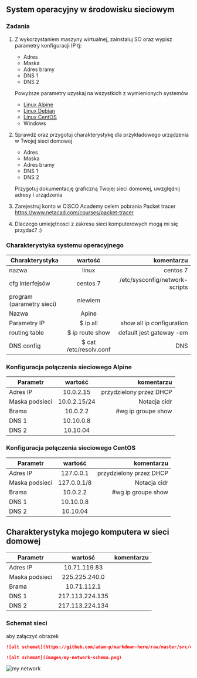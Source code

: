 ## System operacyjny w środowisku sieciowym

### Zadania


1. Z wykorzystaniem maszyny wirtualnej, zainstaluj SO oraz wypisz parametry konfiguracji IP tj:
   * Adres
   * Maska
   * Adres bramy
   * DNS 1
   * DNS 2
    
    Powyższe parametry uzyskaj na wszystkich z wymienionych systemów

   * [Linux Alpine](https://alpinelinux.org/)
   * [Linux Debian](https://www.debian.org/)
   * [Linux CentOS](https://www.centos.org/)
   * Windows 

2. Sprawdź oraz przygotuj charakterystykę dla przykładowego urządzenia w Twojej sieci domowej
   * Adres
   * Maska
   * Adres bramy
   * DNS 1
   * DNS 2
  
    Przygotuj dokumentację graficzną Twojej sieci domowej, uwzględnij adresy i urządzenia

3. Zarejestruj konto w CISCO Academy celem pobrania Packet tracer
   https://www.netacad.com/courses/packet-tracer

4. Dlaczego umiejętnosci z zakresu sieci komputerowych mogą mi się przydać? :)


### Charakterystyka systemu operacyjnego

| Charakterystyka           | wartość               | komentarzu                |
| -------------             |:-------------:        | -----:                    |
| nazwa                     | linux                 | centos 7                  |
| cfg interfejsów           | centos 7 | /etc/sysconfig/network-scripts         |
| program (parametry sieci) | niewiem               |                           |
| Nazwa                     | Apine                 |                           |
| Parametry IP              | $ ip all              |show all ip configuration  |
| routing table             | $ ip route show       | default jest gateway -em  |
| DNS config                | $ cat /etc/resolv.conf| DNS                      |

### Konfiguracja połączenia sieciowego Alpine

| Parametr      | wartość       | komentarzu |
| ------------- |:-------------:| -----:|
| Adres IP      | 10.0.2.15     | przydzielony przez DHCP |
| Maska podsieci| 10.0.2.15/24  | Notacja cidr | 
| Brama         | 10.0.2.2      | #wg ip groupe show |
| DNS 1         | 10.10.0.8     |  |
| DNS 2         | 10.10.04      |  |

### Konfiguracja połączenia sieciowego CentOS

| Parametr      | wartość       | komentarzu |
| ------------- |:-------------:| -----:|
| Adres IP      | 127.0.0.1     | przydzielony przez DHCP |
| Maska podsieci| 127.0.0.1/8   | Notacja cidr | 
| Brama         | 10.0.2.2      | #wg ip groupe show |
| DNS 1         | 10.10.0.8     |  |
| DNS 2         | 10.10.04      |  |


## Charakterystyka mojego komputera w sieci domowej

| Parametr      | wartość       | komentarzu |
| ------------- |:-------------:| -----:|
| Adres IP      | 10.71.119.83  |  |
| Maska podsieci| 225.225.240.0 |  | 
| Brama         | 10.71.112.1   |  |
| DNS 1         | 217.113.224.135     |  |
| DNS 2         | 217.113.224.134      |  |

### Schemat sieci

aby załączyć obrazek 

```markdown
![alt schemat](https://github.com/adam-p/markdown-here/raw/master/src/common/images/icon48.png)![alt schemat](https://github.com/adam-p/markdown-here/raw/master/src/common/images/icon48.png)

![alt schemat](images/my-network-schema.png)
```

![my network](network.png)

